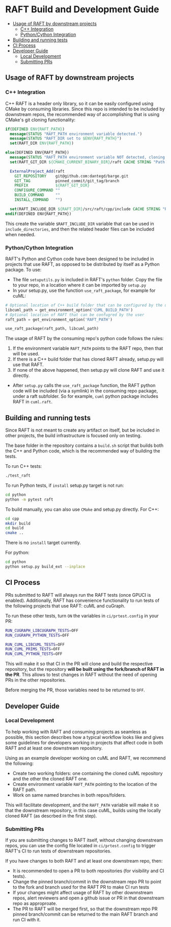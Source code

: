 # RAFT Build and Development Guide

- [Usage of RAFT by downstream projects](#usage-of-raft-by-downstream-projects)
    - [C++ Integration](#c-integration)
    - [Python/Cython Integration](#pythoncython-integration)
- [Building and running tests](#building-and-running-tests)
- [CI Process](#ci-process)
- [Developer Guide](#developer-guide)
    - [Local Development](#local-development)
    - [Submitting PRs](#submitting-prs)



## Usage of RAFT by downstream projects

### C++ Integration

C++ RAFT is a header only library, so it can be easily configured using CMake by consuming libraries. Since this repo is intended to be included by downstream repos, the recommended way of accomplishing that is using CMake's git cloning functionality:


```cmake
if(DEFINED ENV{RAFT_PATH})
  message(STATUS "RAFT_PATH environment variable detected.")
  message(STATUS "RAFT_DIR set to $ENV{RAFT_PATH}")
  set(RAFT_DIR ENV{RAFT_PATH})

else(DEFINED ENV{RAFT_PATH})
  message(STATUS "RAFT_PATH environment variable NOT detected, cloning RAFT")
  set(RAFT_GIT_DIR ${CMAKE_CURRENT_BINARY_DIR}/raft CACHE STRING "Path to RAFT repo")

  ExternalProject_Add(raft
    GIT_REPOSITORY    git@github.com:dantegd/barge.git
    GIT_TAG           pinned_commit/git_tag/branch
    PREFIX            ${RAFT_GIT_DIR}
    CONFIGURE_COMMAND ""
    BUILD_COMMAND     ""
    INSTALL_COMMAND   "")

  set(RAFT_INCLUDE_DIR ${RAFT_DIR}/src/raft/cpp/include CACHE STRING "RAFT include variable")
endif(DEFINED ENV{RAFT_PATH})

```

This create the variable `$RAFT_INCLUDE_DIR` variable that can be used in `include_directories`, and then the related header files can be included when needed.

### Python/Cython Integration

RAFT's Python and Cython code have been designed to be included in projects that use RAFT, as opposed to be distributed by itself as a Python package. To use:

- The file `setuputils.py` is included in RAFT's `python` folder. Copy the file to your repo, in a location where it can be imported by `setup.py`
- In your setup.py, use the function `use_raft_package`, for example for cuML:


```python
# Optional location of C++ build folder that can be configured by the user
libcuml_path = get_environment_option('CUML_BUILD_PATH')
# Optional location of RAFT that can be confugred by the user
raft_path = get_environment_option('RAFT_PATH')

use_raft_package(raft_path, libcuml_path)
```

The usage of RAFT by the consuming repo's python code follows the rules:
1. If the environment variable `RAFT_PATH` points to the RAFT repo, then that will be used.
2. If there is a C++ build folder that has cloned RAFT already, setup.py will use that RAFT.
3. If none of the above happened, then setup.py will clone RAFT and use it directly.

- After `setup.py` calls the `use_raft_package` function, the RAFT python code will be included (via a symlink) in the consuming repo package, under a raft subfolder. So for example, `cuml` python package includes RAFT in `cuml.raft`.


## Building and running tests

Since RAFT is not meant to create any artifact on itself, but be included in other projects, the build infrastructure is focused only on testing.

The base folder in the repository contains a `build.sh` script that builds both the C++ and Python code, which is the recommended way of building the tests.

To run C++ tests:

```bash
./test_raft
```

To run Python tests, if `install` setup.py target is not run:

```bash
cd python
python -m pytest raft
```

To build manually, you can also use `CMake` and setup.py directly. For C++:

```bash
cd cpp
mkdir build
cd build
cmake ..
```

There is no `install` target currently.

For python:

```bash
cd python
python setup.py build_ext --inplace
```


## CI Process

PRs submitted to RAFT will always run the RAFT tests (once GPUCI is enabled). Additionally, RAFT has convenience functionality to run tests of the following projects that use RAFT: cuML and cuGraph.

To run these other tests, turn `ON` the variables in `ci/prtest.config` in your PR:

```bash
RUN_CUGRAPH_LIBCUGRAPH_TESTS=OFF
RUN_CUGRAPH_PYTHON_TESTS=OFF

RUN_CUML_LIBCUML_TESTS=OFF
RUN_CUML_PRIMS_TESTS=OFF
RUN_CUML_PYTHON_TESTS=OFF
```

This will make it so that CI in the PR will clone and build the respective repository, but the repository **will be built using the fork/branch of RAFT in the PR**. This allows to test changes in RAFT without the need of opening PRs in the other repositories.

Before merging the PR, those variables need to be returned to `OFF`.


## Developer Guide

### Local Development

To help working with RAFT and consuming projects as seamless as possible, this section describes how a typical workflow looks like and gives some guidelines for developers working in projects that affect code in both RAFT and at least one downstream repository.

Using as an example developer working on cuML and RAFT, we recommend the following:

- Create two working folders: one containing the cloned cuML repository and the other the cloned RAFT one.
- Create environment variable `RAFT_PATH` pointing to the location of the RAFT path.
- Work on same named branches in both repos/folders.

This will facilitate development, and the `RAFT_PATH` variable will make it so that the downstream repository, in this case cuML, builds using the locally cloned RAFT (as descrbed in the first step).

### Submitting PRs

If you are submitting changes to RAFT itself, without changing downstream repos, you can use the config file located in `ci/prtest.config` to trigger RAFT's CI to run tests of downstream repositories.

If you have changes to both RAFT and at least one downstream repo, then:

- It is recommended to open a PR to both repositories (for visibility and CI tests).
- Change the pinned branch/commit in the downstream repo PR to point to the fork and branch used for the RAFT PR to make CI run tests
- If your changes might affect usage of RAFT by other downnstream repos, alert reviewers and open a github issue or PR in that downstream repo as approproate.
- The PR to RAFT will be merged first, so that the downstream repo PR pinned branch/commit can be returned to the main RAFT branch and run CI with it.
